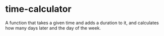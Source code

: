 # time-calculator
A function that takes a given time and adds a duration to it, and calculates how many days later and the day of the week.
